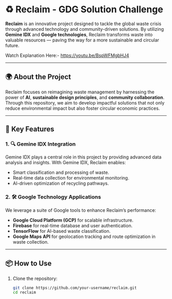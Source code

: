 # ♻️ Reclaim - GDG Solution Challenge

**Reclaim** is an innovative project designed to tackle the global waste crisis through advanced technology and community-driven solutions. By utilizing **Gemine IDX** and **Google technologies**, Reclaim transforms waste into valuable resources — paving the way for a more sustainable and circular future.

Watch Explanation Here:- https://youtu.be/BspWFMgbHJ4

---

## 🌍 About the Project

Reclaim focuses on reimagining waste management by harnessing the power of **AI**, **sustainable design principles**, and **community collaboration**. Through this repository, we aim to develop impactful solutions that not only reduce environmental impact but also foster circular economic practices.

---

## 🚀 Key Features

### 1. 🔍 Gemine IDX Integration  
Gemine IDX plays a central role in this project by providing advanced data analysis and insights. With Gemine IDX, Reclaim enables:
- Smart classification and processing of waste.
- Real-time data collection for environmental monitoring.
- AI-driven optimization of recycling pathways.

### 2. 🛠️ Google Technology Applications  
We leverage a suite of Google tools to enhance Reclaim’s performance:
- **Google Cloud Platform (GCP)** for scalable infrastructure.
- **Firebase** for real-time database and user authentication.
- **TensorFlow** for AI-based waste classification.
- **Google Maps API** for geolocation tracking and route optimization in waste collection.

---

## 📦 How to Use

1. Clone the repository:
   ```bash
   git clone https://github.com/your-username/reclaim.git
   cd reclaim

